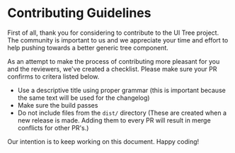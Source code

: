 # Contributing Guidelines

First of all, thank you for considering to contribute to the UI Tree project.
The community is important to us and we appreciate your time and effort to help pushing towards a better generic tree component.

As an attempt to make the process of contributing more pleasant for you and the reviewers, we've created a checklist.
Please make sure your PR confirms to critera listed below.

- Use a descriptive title using proper grammar (this is important because the same text will be used for the changelog)
- Make sure the build passes
- Do not include files from the `dist/` directory (These are created when a new release is made. Adding them to every PR will result in merge conflicts for other PR's.)

Our intention is to keep working on this document. Happy coding!
